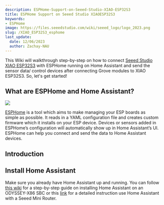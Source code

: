 ```yaml
---
description: ESPHome-Support-on-Seeed-Studio-XIAO-ESP32S3
title: ESPHome Support on Seeed Studio XIAOESP32S3
keywords:
- ESPHome
image: https://files.seeedstudio.com/wiki/seeed_logo/logo_2023.png
slug: /XIAO_ESP32S3_esphome
last_update:
  date: 12/06/2023
  author: Zachay-NAU
---
```


<!-- # ESPHome-Support-on-Seeed-Studio-XIAO-ESP32S3 -->
This Wiki will walkthrough step-by-step on how to connect [Seeed Studio XIAO ESP32S3](https://wiki.seeedstudio.com/xiao_esp32s3_getting_started/) with ESPHome running on Home Assistant and send the sensor data/ control devices after connecting Grove modules to XIAO ESP32S3. So, let's get started!

## What are ESPHome and Home Assistant?

<div style={{textAlign:'center'}}><img src="https://files.seeedstudio.com/wiki/wiki-ranger/Contributions/C3-ESPHome-full_function/2.png" style={{width:900, height:'auto'}}/></div>

[ESPHome](https://esphome.io/) is a tool which aims to make managing your ESP boards as simple as possible. It reads in a YAML configuration file and creates custom firmware which it installs on your ESP device. Devices or sensors added in ESPHome’s configuration will automatically show up in Home Assistant’s UI. ESPHome can help you connect and send the data to Home Assistant devices.

## Introduction

## Install Home Assistant

Make sure you already have Home Assistant up and running. You can follow [this wiki](https://wiki.seeedstudio.com/ODYSSEY-X86-Home-Assistant) for a step-by-step guide on installing Home Assistant on an ODYSSEY-X86 SBC or this [link](https://www.mbreviews.com/how-to-home-assistant-seeed-mini-router/) for a detailed instruction use Home Assistant with a Seeed Mini Router.
<!--
## Install ESPHome on Home Assistant

ESPHome is available as a **Home Assistant Add-On** and can simply be installed via the add-on store.

<img src="https://github.com/Zachay-NAU/ESPHome-Support-on-Seeed-Studio-XIAO-ESP32C3/blob/main/pictures/3.png" width="700">


- **Step 1.** To quickly setup ESPHome on Home Asssistant, click the below button

<img src="https://github.com/Zachay-NAU/ESPHome-Support-on-Seeed-Studio-XIAO-ESP32C3/blob/main/pictures/4.png" width="300">

- **Step 2.** Once you see the following pop-up, click **OPEN LINK**

<img src="https://github.com/Zachay-NAU/ESPHome-Support-on-Seeed-Studio-XIAO-ESP32C3/blob/main/pictures/5.png" width="300">

- **Step 3.** Click **INSTALL**

<img src="https://github.com/Zachay-NAU/ESPHome-Support-on-Seeed-Studio-XIAO-ESP32C3/blob/main/pictures/6.png" width="700">

- **Step 4.** Enable all the options and click **START**

<img src="https://github.com/Zachay-NAU/ESPHome-Support-on-Seeed-Studio-XIAO-ESP32C3/blob/main/pictures/7.png" width="700">

- **Step 5.** Click **OPEN WEB UI** or **ESPHOME from the side-panel**

<img src="https://github.com/Zachay-NAU/ESPHome-Support-on-Seeed-Studio-XIAO-ESP32C3/blob/main/pictures/8.png" width="700">

You will see the following window if ESPHome is successfully loaded

<img src="https://github.com/Zachay-NAU/ESPHome-Support-on-Seeed-Studio-XIAO-ESP32C3/blob/main/pictures/9.png" width="700">

## Add Seeed Studio XIAO ESP32S3 (Sense) to ESPHome

- **Step 1.** Click **+ NEW DEVICE**

<img src="https://github.com/Zachay-NAU/ESPHome-Support-on-Seeed-Studio-XIAO-ESP32C3/blob/main/pictures/10.png" width="700">

- **Step 2.** Click CONTINUE

<img src="https://github.com/Zachay-NAU/ESPHome-Support-on-Seeed-Studio-XIAO-ESP32C3/blob/main/pictures/11.png" width="300">

- **Step 3.** Enter a **Name** for the device and enter WiFi credentials such as **Network name** and **Password**. Then click **NEXT**

<img src="https://github.com/Zachay-NAU/ESPHome-Support-on-Seeed-Studio-XIAO-ESP32C3/blob/main/pictures/12.png" width="300">

- **Step 4.** Select **ESP32-S3** and click

<img src="https://github.com/Zachay-NAU/ESPHome-Support-on-Seeed-Studio-XIAO-ESP32C3/blob/main/pictures/13.png" width="300">

- **Step 5.** Click **SKIP** because we will configure this board manually

<img src="https://github.com/Zachay-NAU/ESPHome-Support-on-Seeed-Studio-XIAO-ESP32C3/blob/main/pictures/14.png" width="300">

- **Step 6.** Click **EDIT** under the newly created board

<img src="https://github.com/Zachay-NAU/ESPHome-Support-on-Seeed-Studio-XIAO-ESP32C3/blob/main/pictures/15.png" width="300">

- **Step 7.** This will open a **YAML** file and this file will be used to set all the board configurations. Edit the content under **esp32** as follows

**Note:** Here we are using the latest version of [Arduino core](https://github.com/espressif/arduino-esp32/releases) for ESP32 and [ESP32 support for PlatformIO](https://github.com/platformio/platform-espressif32/releases)

- **Step 8.** Click **SAVE** and then click **INSTALL**

<img src="https://github.com/Zachay-NAU/ESPHome-Support-on-Seeed-Studio-XIAO-ESP32C3/blob/main/pictures/16.png" width="700">

- **Step 9.** Connect one end of a USB Type-C cable to Seeed Studio XIAO ESP32S3 and the other end to one of the USB ports on the reRouter CM4 1432
- 
<img src="https://github.com/Zachay-NAU/ESPHome-Support-on-Seeed-Studio-XIAO-ESP32C3/blob/main/pictures/17.png" width="700">

```
esphome:
  name: esp32s3
  platformio_options:
    build_flags: -DBOARD_HAS_PSRAM
    board_build.arduino.memory_type: qio_opi
    board_build.f_flash: 80000000L
    board_build.flash_mode: qio 

esp32:
  board: esp32-s3-devkitc-1
  framework:
    type: arduino


# Enable logging
logger:

# Enable Home Assistant API
api:

ota:

wifi:
  ssid: "UMASS fried chicken"
  password: "Zacharyloveschicken"

  # Enable fallback hotspot (captive portal) in case wifi connection fails
ap:
  ssid: "Xiao-Esp32s3 Fallback Hotspot"
  password: "MoLTqZUvHwWI"

```

- **Step 10.** Click **Plug into the computer running ESPHome Dashboard**

<img src="https://github.com/Zachay-NAU/ESPHome-Support-on-Seeed-Studio-XIAO-ESP32C3/blob/main/pictures/18.png" width="300">

- **Step 11.** Select the connected port. It is likely to be ```/dev/ttyACM1 because /dev/ttyACM0``` is connected to the reRouter CM4 1432

<img src="https://github.com/Zachay-NAU/ESPHome-Support-on-Seeed-Studio-XIAO-ESP32C3/blob/main/pictures/19.png" width="700">

Now it will download all the necessary board packages and flash the ESPHome firmware into the XIAO ESP32S3. If the flashing is successful, you will see the following output. If you see something error, try to restart your xiao esp32S3 or enter bootloader mode by holding on the BOOT BUTTON and connect XIAO ESP32S3.

<img src="https://github.com/Zachay-NAU/ESPHome-Support-on-Seeed-Studio-XIAO-ESP32C3/blob/main/pictures/20.png" width="700">

- **Step 12.** The above window displays the real-time logs from the connected board. Close it by clicking **STOP**

<img src="https://github.com/Zachay-NAU/ESPHome-Support-on-Seeed-Studio-XIAO-ESP32C3/blob/main/pictures/21.png" width="700">

- **Step 13.** If you see the board status as **ONLINE**, that means the board is successful connected to WiFi

Now you can disconnect the XIAO ESP32S3 from the reRouter CM4 1432 and just power it via a USB cable. This is because from now on, if you want to flash firmware to the XIAO ESP32S3, you can simply do it OTA without connecting to the X86 board via a USB cable.

<img src="https://github.com/Zachay-NAU/ESPHome-Support-on-Seeed-Studio-XIAO-ESP32C3/blob/main/pictures/22.png" width="300">

- **Step 14.** Click the **three dots** and click **Install**

<img src="https://github.com/Zachay-NAU/ESPHome-Support-on-Seeed-Studio-XIAO-ESP32C3/blob/main/pictures/23.png" width="300">

- **Step 15.** Select **Wirelessly** and it will push the changes to the board wirelessly

<img src="https://github.com/Zachay-NAU/ESPHome-Support-on-Seeed-Studio-XIAO-ESP32C3/blob/main/pictures/24.png" width="300">

- **Step 16.** Go to **Settings** and select **Devices & Services**

<img src="https://github.com/Zachay-NAU/ESPHome-Support-on-Seeed-Studio-XIAO-ESP32C3/blob/main/pictures/25.png" width="700">

- **Step 17.** You will see **ESPHome** as a discovered integration. Click **CONFIGURE**

<img src="https://github.com/Zachay-NAU/ESPHome-Support-on-Seeed-Studio-XIAO-ESP32C3/blob/main/pictures/26.png" width="700">

- **Step 18.** Click **SUBMIT**

<img src="https://github.com/Zachay-NAU/ESPHome-Support-on-Seeed-Studio-XIAO-ESP32C3/blob/main/pictures/27.png" width="300">

- **Step 19.** Click **FINISH**

<img src="https://github.com/Zachay-NAU/ESPHome-Support-on-Seeed-Studio-XIAO-ESP32C3/blob/main/pictures/28.png" width="300">

# Grove Modules with ESPHome and Home Assistant

Now we will connect Grove modules to Seeed Studio XIAO ESP32S3 (sense) so that we can display sensor data or control the devices using Home Assistant!

## Connect Grove Modules to XIAO ESP32S3 (sense)

  <img src="https://github.com/Zachay-NAU/ESPHome-Support-on-Seeed-Studio-XIAO-ESP32C3/blob/main/pictures/29.png" width="700">
  
  In order to use Grove modules with Seeed Studio XIAO ESP32S3, we will use a [Seeed Studio Expansion Base for XIAO](https://www.seeedstudio.com/Seeeduino-XIAO-Expansion-board-p-4746.html) and connect XIAO ESP32S3 on it.
  
  After that, the Grove connectors on the board can be used to connect Grove modules

## Pin Definitions

  <img src="https://github.com/Zachay-NAU/ESPHome-Support-on-Seeed-Studio-XIAO-ESP32S3/blob/main/Figures/pinout.png" width="1000">
  
  You can find more details by [clicking here.](https://wiki.seeedstudio.com/xiao_esp32s3_getting_started/#resources)

## Grove Compatibility List with ESPHome
  
  Currently the following Grove modules are supported by ESPHome
  
  Check [here](https://esphome.io/components/sensor/index.html#see-also)
  
  Now we will select 6 Grove modules from the above table and explain how they can be connected with ESPHome and Home Assistant.
  
## Grove - Temperature and Humidity Sensor (BME680)
  
### Setup Configuration
- **Step 1.** Connect Grove - [Temperature, Humidity, Pressure and Gas Sensor (BME680)](https://www.seeedstudio.com/Grove-Temperature-Humidity-Pressure-and-Gas-Sensor-for-Arduino-BME680.html) to one of the I2C connectors on the Seeed Studio Expansion Base for XIAO
- **Step 2.** Inside the **xiao-esp32s3-bme680.yaml** file that we created before, change the file and push it OTA to XIAO ESP32S3
  
```
# Configuration for ESPHome
esphome:
  # Name of the ESP32-S3 device
  name: esp32s3
  
  # PlatformIO build options
  platformio_options:
    build_flags: -DBOARD_HAS_PSRAM
    board_build.arduino.memory_type: qio_opi
    board_build.f_flash: 80000000L
    board_build.flash_mode: qio 

# Configuration for ESP32
esp32:
  board: esp32-s3-devkitc-1
  framework:
    type: arduino

# Enable logging
logger:

# Enable Home Assistant API
api:

# Over-the-Air update configuration
ota:

# Wi-Fi configuration
wifi:
  ssid: "UMASS fried chicken"
  password: "Zacharyloveschicken"

  # Enable fallback hotspot (captive portal) in case wifi connection fails
  ap:
    ssid: "Xiao-Esp32s3 Fallback Hotspot"
    password: "MoLTqZUvHwWI"

# Captive portal configuration
captive_portal:

# I2C configuration for BME680 sensor
i2c:
  sda: GPIO6
  scl: GPIO7

# BME680 sensor configuration
sensor:
  - platform: bme680
    temperature:
      name: "BME680 Temperature"
      oversampling: 16x
    pressure:
      name: "BME680 Pressure"
    humidity:
      name: "BME680 Humidity"
    gas_resistance:
      name: "BME680 Gas Resistance"
    address: 0x76
    update_interval: 60s
```

**Note:** You can learn more about the [BME680 component](https://esphome.io/components/sensor/bme680) here. It allows you to use BME280, BME680, BMP085, BMP280, AHT10, AHT20 and AHT21 based sensors. Here we add the I²C Bus component because AHT20 communicates using I2C protocol.


### Visualize on Dashboard

- **Step 1.** On the Overview page of Home Assistant, click the 3 dots and click **Edit Dashboard**

<img src="https://github.com/Zachay-NAU/ESPHome-Support-on-Seeed-Studio-XIAO-ESP32C3/blob/main/pictures/31.png" width="700">

- **Step 2.** Click **+ ADD CARD**

<img src="https://github.com/Zachay-NAU/ESPHome-Support-on-Seeed-Studio-XIAO-ESP32C3/blob/main/pictures/32.png" width="700">

- **Step 3.** Select **By ENTITY**, type **temperature** and select the **check box** next to **Temperature**

<img src="https://github.com/Zachay-NAU/ESPHome-Support-on-Seeed-Studio-XIAO-ESP32C3/blob/main/pictures/33.png" width="700">

- **Step 4.** Repeat the same for **Humidity**, **Gas Resitance** and **Pressure**

- **Step 5.** Click **CONTINUE**

- **Step 6.** Click **ADD TO DASHBOARD**

Now your Home Assistant dashboard will look like below

<img src="https://github.com/Zachay-NAU/ESPHome-Support-on-Seeed-Studio-XIAO-ESP32C3/blob/main/pictures/34.png" width="700">

- **Step 7.** You can also visualize sensor data as gauges. Click **Gauge** under **BY CARD**

<img src="https://github.com/Zachay-NAU/ESPHome-Support-on-Seeed-Studio-XIAO-ESP32C3/blob/main/pictures/35.png" width="700">

- **Step 8.** Select **Temperature** from the drop-down menu

<img src="https://github.com/Zachay-NAU/ESPHome-Support-on-Seeed-Studio-XIAO-ESP32C3/blob/main/pictures/36.png" width="700">

- **Step 9.** Click **SAVE**

- **Step 10.** Repeat the same for **Humidity**, **Gas Resitance** and **Pressure**

- Now your dashboard will look like below

<img src="https://github.com/Zachay-NAU/ESPHome-Support-on-Seeed-Studio-XIAO-ESP32C3/blob/main/pictures/37.png" width="700">
   
  
## Grove -Smart Air Quality Sensor (SGP41)
  
- **Step 1.** Connect Grove - [Smart Air Quality Sensor (SGP41)](https://www.seeedstudio.com/Grove-Air-Quality-Sensor-SGP41-p-5687.html?queryID=3ac9c3a1ed9e1a56a66b142e8282868a&objectID=5687&indexName=bazaar_retailer_products) to one of the I2C connectors on the Seeed Studio Expansion Base for XIAO

<img src="https://github.com/Zachay-NAU/ESPHome-Support-on-Seeed-Studio-XIAO-ESP32C3/blob/main/pictures/38.jpg" width="700">

- **Step 2.** Inside the **xiao-esp32S3.yaml** file that we created before, change the file and push it OTA to XIAO ESP32C3

```
# Configuration for ESPHome
esphome:
  # Name of the ESP32-S3 device
  name: esp32s3
  
  # PlatformIO build options
  platformio_options:
    build_flags: -DBOARD_HAS_PSRAM
    board_build.arduino.memory_type: qio_opi
    board_build.f_flash: 80000000L
    board_build.flash_mode: qio 

# Configuration for ESP32
esp32:
  board: esp32-s3-devkitc-1
  framework:
    type: arduino

# Enable logging
logger:

# Enable Home Assistant API
api:

# Over-the-Air update configuration
ota:

# Wi-Fi configuration
wifi:
  ssid: "UMASS fried chicken"
  password: "Zacharyloveschicken"

  # Enable fallback hotspot (captive portal) in case wifi connection fails
  ap:
    ssid: "Xiao-Esp32s3 Fallback Hotspot"
    password: "MoLTqZUvHwWI"

# Captive portal configuration
captive_portal:

# SPI configuration
spi:
  clk_pin: GPIO8
  mosi_pin: GPIO10
  miso_pin: GPIO9

# I2C configuration for BME680 sensor
i2c:
  sda: GPIO6
  scl: GPIO7
  scan: True
  id: bus_a
  frequency: 1MHz

# Sensor configuration for SGP4X
sensor:
  - platform: sgp4x
    voc:
      id: sgp41_voc
      name: "VOC Index"
    nox:
      id: sgp41_nox
      name: "NOx Index"
```

- **Step 3.** Example With Compensation
compensation (Optional): The block containing sensors used for compensation. If not set defaults will be used.
We will use the Temperature and Humidity Sensor (BME680) compensate for Smart Air Quality Sensor (SGP41).
Here is the updated **xiao-esp32S3.yaml** file:

```
# Configuration for ESPHome
esphome:
  # Name of the ESP32-S3 device
  name: esp32s3
  
  # PlatformIO build options
  platformio_options:
    build_flags: -DBOARD_HAS_PSRAM
    board_build.arduino.memory_type: qio_opi
    board_build.f_flash: 80000000L
    board_build.flash_mode: qio 

# Configuration for ESP32
esp32:
  board: esp32-s3-devkitc-1
  framework:
    type: arduino

# Enable logging
logger:

# Enable Home Assistant API
api:

# Over-the-Air update configuration
ota:

# Wi-Fi configuration
wifi:
  ssid: "UMASS fried chicken"
  password: "Zacharyloveschicken"

  # Enable fallback hotspot (captive portal) in case wifi connection fails
  ap:
    ssid: "Xiao-Esp32s3 Fallback Hotspot"
    password: "MoLTqZUvHwWI"

# Captive portal configuration
captive_portal:

# SPI configuration
spi:
  clk_pin: GPIO8
  mosi_pin: GPIO10
  miso_pin: GPIO9

# I2C configuration for BME680 sensor
i2c:
  sda: GPIO6
  scl: GPIO7
  scan: True
  id: bus_a
  frequency: 1MHz

# BME680 sensor configuration
sensor:
  - platform: bme680
    temperature:
      id: bme680_temp
      name: "BME680 Temperature"
      oversampling: 16x
    pressure:
      name: "BME680 Pressure"
    humidity:
      id: bme680_hum
      name: "BME680 Humidity"
    gas_resistance:
      name: "BME680 Gas Resistance"
    address: 0x76

# SGP4X sensor configuration
  - platform: sgp4x
    voc:
      name: "VOC Index"
    nox:
      name: "NOx Index"
    compensation:
      humidity_source: bme680_hum
      temperature_source: bme680_temp
```

**Note:** This sensor will cost 90 circles for collecting enough data samples and warning cannot be avoided so far.

<img src="https://github.com/Zachay-NAU/ESPHome-Support-on-Seeed-Studio-XIAO-ESP32C3/blob/main/pictures/38.png" width="700">

### Visualize on Dashboard

The Same as before.
<img src="https://github.com/Zachay-NAU/ESPHome-Support-on-Seeed-Studio-XIAO-ESP32C3/blob/main/pictures/43.png" width="700">
  
## OV2640 camera (XIAO ESP32S3 Sense)

### Setup Configuration

- **Step 1.** Connect OV2640 Camera external board to the xiao esp32s3 sense

- **Step 2.** Inside the **xiao-esp32s3-camera.yaml** file that we created before, change the file and push it OTA to XIAO ESP32S3 sense

```
# Configuration for ESPHome
esphome:
  # Name of the ESP32-S3 device
  name: esp32s3
  
  # PlatformIO build options
  platformio_options:
    build_flags: -DBOARD_HAS_PSRAM
    board_build.arduino.memory_type: qio_opi
    board_build.f_flash: 80000000L
    board_build.flash_mode: qio 

# Configuration for ESP32
esp32:
  board: esp32-s3-devkitc-1
  framework:
    type: arduino

# Enable logging
logger:

# Enable Home Assistant API
api:

# Over-the-Air update configuration
ota:

# Wi-Fi configuration
wifi:
  ssid: "UMASS fried chicken"
  password: "Zacharyloveschicken"

  # Enable fallback hotspot (captive portal) in case wifi connection fails
  ap:
    ssid: "Xiao-Esp32s3 Fallback Hotspot"
    password: "MoLTqZUvHwWI"

# Captive portal configuration
captive_portal:

# Configuration for the ESP32 Camera
esp32_camera:
  id: espcam
  name: My Camera
  external_clock:
    pin: GPIO10
    frequency: 20MHz
  i2c_pins:
    sda: GPIO40
    scl: GPIO39
  data_pins: [GPIO15, GPIO17, GPIO18, GPIO16, GPIO14, GPIO12, GPIO11, GPIO48]
  vsync_pin: GPIO38
  href_pin: GPIO47
  pixel_clock_pin: GPIO13
  resolution: 800x600
  
# Configuration for the ESP32 Camera Web Server
esp32_camera_web_server:
  - port: 8080
    mode: stream
  - port: 8081
    mode: snapshot
```

**Note**: For more information, please read [here.](https://esphome.io/components/esp32_camera.html?highlight=camera)
  
### Visualize on Dashboard

- **Step 1.** On the Overview page of Home Assistant, click the 3 dots and click **Edit Dashboard**

<img src="https://github.com/Zachay-NAU/ESPHome-Support-on-Seeed-Studio-XIAO-ESP32C3/blob/main/pictures/31.png" width="700">

- **Step 2.** Click **+ ADD CARD**

<img src="https://github.com/Zachay-NAU/ESPHome-Support-on-Seeed-Studio-XIAO-ESP32C3/blob/main/pictures/32.png" width="700">

- **Step 3.** Select **By ENTITY**, type **Camera** and select the **My Camera**
<img src="https://github.com/Zachay-NAU/ESPHome-Support-on-Seeed-Studio-XIAO-ESP32S3/blob/main/Figures/cameravisulization.png" width="700">

- **Step 4.** Click **Add to Dashboard**
<img src="https://github.com/Zachay-NAU/ESPHome-Support-on-Seeed-Studio-XIAO-ESP32S3/blob/main/Figures/cameravisulization2.png" width="700">

- **Step 5.** When viewing the web stream on the dashboard, it is in idle mode, refreshing only a few frames per minute. It transitions to active mode when we click on the card, typically with a refresh rate ranging from one to ten frames per second. In this tutorial, the refresh rate is approximately four frames per second.

<img src="https://github.com/Zachay-NAU/ESPHome-Support-on-Seeed-Studio-XIAO-ESP32S3/blob/main/Figures/camera.png" width="700">

## PDM microphone for Voice Assistant
  
### Setup Configuration

- **Step 1.** Inside the **xiao-esp32s3-microphone.yaml** file that we created before, change the file and push it OTA to XIAO ESP32S3 sense

```
# Configuration for ESPHome
esphome:
  name: esp32s3
  platformio_options:
    build_flags: -DBOARD_HAS_PSRAM
    board_build.arduino.memory_type: qio_opi
    board_build.f_flash: 80000000L
    board_build.flash_mode: qio 

# Configuration for ESP32
esp32:
  board: esp32-s3-devkitc-1
  framework:
    type: arduino

# Enable logging
logger:

# Enable Home Assistant API
api:

# Over-the-Air update configuration
ota:

# Wi-Fi configuration
wifi:
  ssid: "UMASS fried chicken"
  password: "Zacharyloveschicken"

  # Enable fallback hotspot (captive portal) in case wifi connection fails
  ap:
    ssid: "Xiao-Esp32s3 Fallback Hotspot"
    password: "MoLTqZUvHwWI"

# Captive portal configuration
captive_portal:

# Configuration for the status LED light
light:
  - platform: status_led
    id: light0
    name: "Voice Assistant State"
    pin:
      number: GPIO21
      inverted: true

# Configuration for I2S audio
i2s_audio:
  i2s_lrclk_pin: GPIO46 # Note: labeled as "useless"
  i2s_bclk_pin: GPIO42

# Configuration for the microphone using I2S audio
microphone:
  - platform: i2s_audio
    id: echo_microphone
    i2s_din_pin: GPIO41
    adc_type: external
    pdm: true

# Configuration for the Voice Assistant
voice_assistant:
  microphone: echo_microphone

# Configuration for the binary sensor (Boot Switch)
binary_sensor:    
  - platform: gpio
    pin: 
      number: GPIO2
      mode:
        input: true
        pullup: true
    name: Boot Switch
    internal: true
    on_press:
      - voice_assistant.start:
      - light.turn_off: light0
    on_release:
      - voice_assistant.stop:
      - light.turn_on: light0
```

**Note**: For more information, please read [here.](https://esphome.io/components/microphone/i2s_audio)

### Visualize on Dashboard


- **Step 1.** On the Overview page of Home Assistant, click the 3 dots and click **Edit Dashboard**

<img src="https://github.com/Zachay-NAU/ESPHome-Support-on-Seeed-Studio-XIAO-ESP32C3/blob/main/pictures/31.png" width="700">

- **Step 2.** Click **+ ADD CARD**

<img src="https://github.com/Zachay-NAU/ESPHome-Support-on-Seeed-Studio-XIAO-ESP32C3/blob/main/pictures/32.png" width="700">

- **Step 3.** Select **By ENTITY**, then select the **Esp32S3 Assist in progress**,**Esp32S3 Assist in progress**, **Esp32S3 Finished speaking detection**, **Status** and **voice assistant state**
<img src="https://github.com/Zachay-NAU/ESPHome-Support-on-Seeed-Studio-XIAO-ESP32S3/blob/main/Figures/va1.png" width="700">
<img src="https://github.com/Zachay-NAU/ESPHome-Support-on-Seeed-Studio-XIAO-ESP32S3/blob/main/Figures/va2.png" width="700">

- **Step 4.** Click **Add to Dashboard**
<img src="https://github.com/Zachay-NAU/ESPHome-Support-on-Seeed-Studio-XIAO-ESP32S3/blob/main/Figures/va3.png" width="700">

- **Step 5.** When you press the **Button(D1)** on the Seeed Studio Expansion Base for XIAO, the user defined led (GPIO2) will be on on the esp32s3 and you can talk to esphome through **voice assitant**.
<img src="https://github.com/Zachay-NAU/ESPHome-Support-on-Seeed-Studio-XIAO-ESP32S3/blob/main/Figures/va4.png" width="700">

**Note:** For more information, please [read it.](https://esphome.io/components/voice_assistant.html)
-->

















  